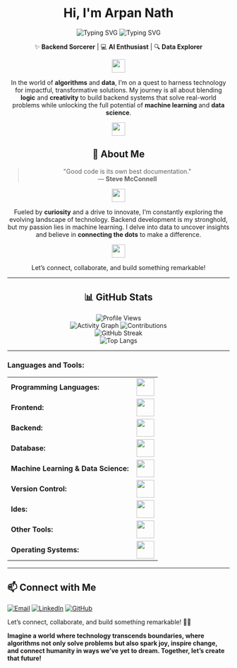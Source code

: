 <div align="center">

# Hi, I'm **Arpan Nath** 
![Typing SVG](https://readme-typing-svg.demolab.com?font=Fira+Code&color=F78A33&pause=500&size=26&width=1010&lines=AI+Whisperer+and+Backend+Maestro%2C+Turning+Data+into+Intelligence)
![Typing SVG](https://readme-typing-svg.demolab.com?font=Fira+Code&color=51F763&pause=800&duration=8000&width=730&lines=Architecting+Code%2C+Shaping+Digital+Futures%2C+One+API+at+a+Time)


✨ **Backend Sorcerer** | 💻 **AI Enthusiast** | 🔍 **Data Explorer**

<img src="https://img.icons8.com/ios-filled/50/FF5733/rocket.png" width="30" height="30"/>

In the world of **algorithms** and **data**, I’m on a quest to harness technology for impactful, transformative solutions. My journey is all about blending **logic** and **creativity** to build backend systems that solve real-world problems while unlocking the full potential of **machine learning** and **data science**.

<img src="https://img.icons8.com/ios-filled/50/007bff/settings.png" width="30" height="30"/>

</div>

<div align="center">

## 🚀 About Me

> "Good code is its own best documentation."  
> — **Steve McConnell**

<img src="https://img.icons8.com/ios-filled/50/28a745/programming.png" width="30" height="30"/>

Fueled by **curiosity** and a drive to innovate, I’m constantly exploring the evolving landscape of technology. Backend development is my stronghold, but my passion lies in machine learning. I delve into data to uncover insights and believe in **connecting the dots** to make a difference.

<img src="https://img.icons8.com/ios-filled/50/6c757d/link.png" width="30" height="30"/>

Let’s connect, collaborate, and build something remarkable!

</div>


---

<div align="center">

## 📊 GitHub Stats
![Profile Views](https://komarev.com/ghpvc/?username=arpsn123&color=brightgreen&style=flat-square)  
![Activity Graph](https://github-readme-activity-graph.vercel.app/graph?username=arpsn123&theme=merko)
![Contributions](https://github-readme-stats.vercel.app/api?username=arpsn123&show_icons=true&theme=merko)  
![GitHub Streak](https://streak-stats.demolab.com?user=arpsn123&theme=merko)  
![Top Langs](https://github-readme-stats.vercel.app/api/top-langs/?username=arpsn123&hide_progress=true&theme=merko)




</div>

---

<h3 align="left">Languages and Tools:</h3>
<table>
    <tr>
        <td style="font-weight: bold; padding-right: 10px; vertical-align: center; border: none;">Programming Languages:</td>
        <td><img height="40" src="https://skillicons.dev/icons?i=java,c,cpp,python,js,"/></td>
    </tr>
    <tr>
        <td style="font-weight: bold; padding-right: 10px; vertical-align: center;">Frontend:</td>
        <td><img height="40" src="https://skillicons.dev/icons?i=bootstrap,html,css,js,ts,figma"/></td>
    </tr>
    <tr>
        <td style="font-weight: bold; padding-right: 10px; vertical-align: center;">Backend:</td>
        <td><img height="40" src="https://skillicons.dev/icons?i=nodejs,express,replit,sequelize,npm,yarn"/></td>
    </tr><tr>
        <td style="font-weight: bold; padding-right: 10px; vertical-align: center; border: none;">Database:</td>
        <td><img height="40" src="https://skillicons.dev/icons?i=mysql,postgresql,mongodb"/></td>
    </tr>
    <tr>
        <td style="font-weight: bold; padding-right: 10px; vertical-align: center; border: none;">Machine Learning & Data Science:</td>
        <td><img height="40" src="https://skillicons.dev/icons?i=pytorch,tensorflow,opencv,sklearn,heroku"/></td>
    </tr><tr>
        <td style="font-weight: bold; padding-right: 10px; vertical-align: center; border: none;">Version Control:</td>
        <td><img height="40" src="https://skillicons.dev/icons?i=git,github,githubactions"/></td>
    </tr>
    <tr>
        <td style="font-weight: bold; padding-right: 10px; vertical-align: center; border: none;">Ides:</td>
        <td><img height="40" src="https://skillicons.dev/icons?i=vscode,eclipse,visualstudio,sublime,pycharm,clion,idea,webstorm,atom"/></td>
    </tr>
    <tr>
        <td style="font-weight: bold; padding-right: 10px; vertical-align: center; border: none;">Other Tools:</td>
        <td><img height="40" src="https://skillicons.dev/icons?i=postman,bash,powershell"/></td>
    </tr>
    <tr>
        <td style="font-weight: bold; padding-right: 10px; vertical-align: center; border: none;">Operating Systems:</td>
        <td><img height="40" src="https://skillicons.dev/icons?i=windows,ubuntu,debian,linux,kali,arch"/></td>
    </tr>
</table>


---

## 📫 Connect with Me


[![Email](https://img.shields.io/badge/Email-%23D14836.svg?style=for-the-badge&logo=gmail&logoColor=white)](mailto:arpan.nath1001@gmail.com)
[![LinkedIn](https://img.shields.io/badge/LinkedIn-%230A66C2.svg?style=for-the-badge&logo=linkedin&logoColor=white)](https://linkedin.com/in/arpan-nath)
[![GitHub](https://img.shields.io/badge/GitHub-%23181717.svg?style=for-the-badge&logo=github&logoColor=white)](https://github.com/arpsn123)



Let’s connect, collaborate, and build something remarkable! 🚀✨

**Imagine a world where technology transcends boundaries, where algorithms not only solve problems but also spark joy, inspire change, and connect humanity in ways we’ve yet to dream. Together, let’s create that future!**

</div>

